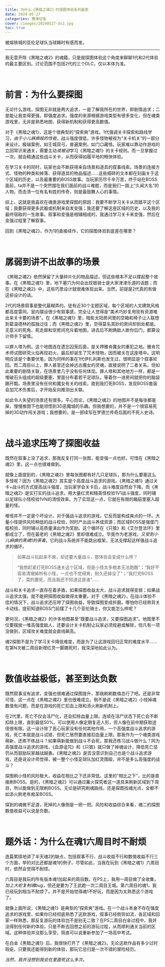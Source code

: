 ```yaml
---
title: 为什么《黑暗之魂2》的探图体验系列最差
date: 2024-05-27
categories: 赛博垃圾
cover: /images/20240527-ds2.jpg
toc: true
---
```


被熔铁城的亚伦足球队当球踢时有感而发。

<!--more-->

---

我无意开除《黑暗之魂2》的魂籍，只是就探图体验这个角度来聊聊1代和2代体验的最主要区别。讨论范围不包括2代的三个DLC，仅以本体为准。

<br/>

# 前言：为什么要探图

无论什么游戏，探图无非就是两大追求，一是了解我所在的世界，即剧情追求；二是能让我变得更强，即强度追求。强度的来源根据游戏类型有很多变化，但在魂类游戏里，无非是熟悉地图、获得新机制和获得更高数值。

对于《黑暗之魂1》，这是个很典型的“探索爽”游戏。1代强调关卡探索和路线学习，*由于小儿麻痹般的性能*，战斗强度很低，许多怪物被视为“关卡机关”的一部分来设计。极端案例，如王城双弓，普遍案例，如门口藏怪。玩家难以靠动作游戏的立回常识来通关，需要主动*或被迫*学习《黑暗之魂1》的关卡规则。而一旦掌握过一次，就会精通这些战斗关卡，从而获得如履平地的畅快体验。

在学习关卡的同时，玩家也会不断获得来自场景和道具的叙事线索。场景的连接方式、怪物的种类和掉落、获得道具的物品描述……这些细碎的文本都在刻画关于这个区域的历史，以及最重要的BOSS故事。当玩家历尽千辛万苦，终于站在BOSS面前，ta并不是一个突然摆在我们面前的战斗难题，而是我们一路上“久闻大名”的人物。而击溃一位有名有姓的传奇，则是最鼓舞人心的事情。

综上，这就是我喜欢在魂类游戏里探图的原因：我要不断学习关卡从而踏平这个区域；我要获得更多武器或机制来自发变强；我还要了解这座区域的历史，以及我的最终宿敌的一生故事。叙事和变强是相辅相成的，我通过学习关卡来变强，然后在变强过程里了解叙事。

回到《黑暗之魂2》，作为1的直接续作，它的探图体验到底差在哪里？

<br/>

# 孱弱到讲不出故事的场景

《黑暗之魂2》依然保留了大量碎片化的物品描述，但这些根本不足以撑起整个故事。在《黑暗之魂1》里，地下墓穴为何会出现银骑士是大家津津乐道的话题；而在《黑暗之魂2》中，这些巧思设计就很难体现出来。当然，前提是2代真的有做这些设计的话。

2代的场景叙事是整代最糊弄的。徒有近30个主题区域，每个区域的人文建筑风格都高度雷同，室内摆设很少有叙事感，完全让人觉得是“美术巧妙复用现有资源堆出来关卡要的场景”。在《黑暗之魂1》里，暗影太阳房间里的空箱和椅子让人联想到葛温德林的孤独过往；而《黑暗之魂2》里，空得莫名其妙的房间却到处都是。无意义的死角、死走廊和空房间充斥着地图，进去后不刷俩敌人断你后门，都算设计师手下留情。

以罪人塔为例，这个地图连在遗忘囚笼后面，是关押雅肯魔女的重犯之地。雅肯咒术师试图研究火焰再现初火，最后却诞生了咒术怪物，因而被关在这座塔中。这明明应该是个重要伏笔，因为同样的事在1代伊扎利斯也发生过，很明显是个叙事轮回。而二周目以上，罪人甚至还会掉远古魔女的灵魂，直接说明了二者关系。但如此重要的剧情关联，在场景里几乎没有任何体现。罪人塔和其他地方一样，都是一堆破石头组成的超级要塞，里面分布着若干足球队，等着你一进房间就把你的脑袋踢开瓢。场景里没有任何和魔女有关的线索，直到我打死BOSS，发现BOSS套装会加咒术伤害后，才开始反向推测出关联。

如此令人失望的场景还有很多。平心而论，《黑暗之魂2》的地图并不是每张都是屎，慢慢推图下也能领悟到3D恶魔城的乐趣。但我想要的，并不是一个很容易死掉的3D动作闯关游戏；我想要的，是一部续写在罗德兰传奇后面的不死人史诗。

<br/>

# 战斗追求压垮了探图收益

既然在叙事上没了追求，那我反复打同一张图，能变强一点也好。可惜在《黑暗之魂2》里，这一点也很难做到。

就像上面提到的，《黑暗之魂2》里每张图都有好几只足球队，那为什么要塞这么多怪呢？因为《黑暗之魂2》其实是个高度战斗追求的游戏。《黑暗之魂1》通过关卡+战斗的方式提高战斗强度，当玩家学会关卡后，战斗难度自然会下降。而《黑暗之魂2》是实打实的战斗追求，用大量红灵和精英怪校验1V1战斗强度，同时辅以足球队小怪校验1VN的清怪效率。为了实现这一点，它就在有限的箱庭里塞入超量的怪。

堆怪并不一定是个坏设计。对于强战斗追求的游戏，它反而是构成爽点的一环。大量小怪提供风险稍低的战斗校验，同时产出战斗养成资源；而区域BOSS是强度门槛校验，同时辅以高质量演出作为奖励。这个循环在《只狼》和《艾尔登法环》里都成立了，但在最老的《黑暗之魂2》里却很难成立。毕竟作为老游戏，*又受到小儿麻痹的黑魂1的荼毒*，它的战斗系统并不能跳出框架，无法支撑起这样强战斗追求的循环。

> 如果战斗玩起来不爽，却还要大量战斗，那体验会变成什么样？
>
> “我想赶紧打死BOSS通关这个区域，但是小怪太多根本无法跑酷”；“我好不容易清理掉所有小怪，一点也不觉得爽，耐久还掉没了”；“我打完BOSS了，菜的要死，而且我还不知道这是谁”……

战斗和关卡追求一直存在着矛盾，如果探图收益太大，战斗追求就得变弱；如果战斗追求太强，就不能把探图收益做得太重要。对于《黑暗之魂2》，在战斗体验不佳的情况下，战斗追求还压垮了探图收益，导致探图变成折磨。哪怕你已经熟背关卡动线，提前知道BOSS门前摆了十几个亚伦骑士，你又能怎么样呢？

更何况，《黑暗之魂2》的许多地图甚至“既要战斗追求，又要探图追求”。地图里不仅要摆放一堆高强度敌人，还要设计关卡机制让玩家必须规避或解除，但凡有一项没做到，区域攻关难度就会直线飙高。

魂2探图不是为了学习关卡降低难度，而是为了让这游戏回归正常的难度水平……在第N次被二周目新增红灵一脚踢死时，我深深地如此认为。

<br/>

# 数值收益极低，甚至到达负数

既然叙事没有追求，变强也很难通过探图提升，那我刷刷数值总行了吧。还是非常可惜，这一点在《黑暗之魂2》里也很难成立。倒不是说《黑暗之魂2》小怪掉魂数值有问题，而是在游戏的死亡扣血上限和添火刷新机制上。

在2代里，死亡不仅会活尸化，还会扣除血量上限。连续在活尸状态下死亡会不断扣除上限，直到最低50%。可以使用人像定期复还人形，但人像在前中期获取途径很有限。这一设计除了恶心玩家没有任何其他作用，一个高强度战斗追求的游戏，死亡本就是战斗试错，但死亡居然要直接扣血量上限。那我作为一个魂类游戏萌新，还练不练战斗？如果萌新能做到战斗不会死，那我还练习战斗做什么？同为高强度战斗追求的游戏，《血源诅咒》和《只狼》就只做了掉魂设计，降低死亡惩罚从而鼓励玩家越战越勇。《黑暗之魂2》是否没意识到自己也是个战斗追求游戏，还是说设计师觉得，被一整个小怪足球队加红灵围殴，并不是多么高强度的战斗？

探图刷小怪的风险极大，收益在相比之下还非常低。这里的“相比之下”，比的是直接刷BOSS。是的，《黑暗之魂2》可以通过篝火探究者这一道具来刷新区域到下周目，所以能做到无限刷BOSS。无论是研究刷魂路线，还是探图找魂光点，全都不如添火刷老年痴呆BOSS。

探到的魂微不足道，死掉的人像倒是一把一把。风险和收益综合来看，魂二的探图数值收益可以说是负数。

<br/>

# 题外话：为什么在魂1六周目时不耐烦

连篇累牍地讲了半天魂2的缺点，包括叙事不行、战斗收益不行和数值收益不行三个方面，举的对比还都是魂1的例子。尽管如此，当我在玩到《黑暗之魂1》六周目时，依然会觉得不耐烦。

六周目是我玩的所有版本魂1加起来的周目数。在PS上，我用一周目做了全收集，*加上大蛇复制魂bug*，但还是要为了王武跑一次二周目王城。第六周目的魂1，我已经玩到相当不耐烦了。并不是开始觉得魂1不好玩，而是因为太熟悉这个游戏了。

就像上面所说，《黑暗之魂1》是典型的“探索爽”游戏。在一个战斗本身不存在强度追求的游戏里，如果你已经彻底熟悉了这款游戏，叙事已经倒背如流，各区域和回家一样熟悉，那反复游玩的体验岂不是别无二致？在PS二周目白金过程中，我并没得到任何新的体验，只是不断去回想之前的游玩过程，从而顺利通关当前的区域。这种体验并没那么享受，简直可以说重新参加了一场高中考试。

在白金《黑暗之魂1》后，我很快打开了《黑暗之魂2》。无论这款作品有多少过时瑕疵，只要我还能得到新的体验，那玩它总归是一次不错的冒险经历。

*当然，我并没想到我会在里面死这么多次。*

<br/>